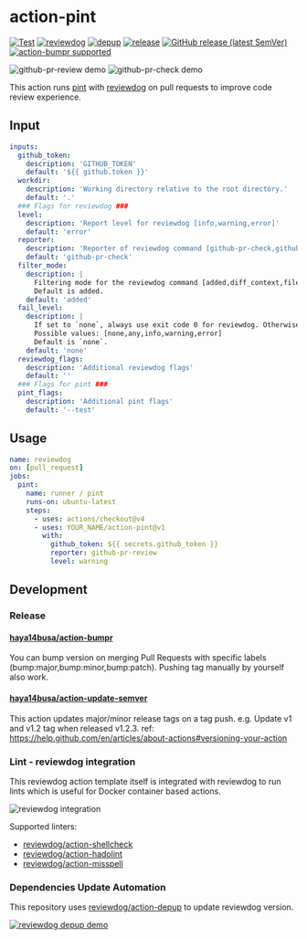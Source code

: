 # action-pint

[![Test](https://github.com/MikeWhileCoding/action-pint/workflows/Test/badge.svg)](https://github.com/MikeWhileCoding/action-pint/actions?query=workflow%3ATest)
[![reviewdog](https://github.com/MikeWhileCoding/action-pint/workflows/reviewdog/badge.svg)](https://github.com/MikeWhileCoding/action-pint/actions?query=workflow%3Areviewdog)
[![depup](https://github.com/MikeWhileCoding/action-pint/workflows/depup/badge.svg)](https://github.com/MikeWhileCoding/action-pint/actions?query=workflow%3Adepup)
[![release](https://github.com/MikeWhileCoding/action-pint/workflows/release/badge.svg)](https://github.com/MikeWhileCoding/action-pint/actions?query=workflow%3Arelease)
[![GitHub release (latest SemVer)](https://img.shields.io/github/v/release/YOUR_NAME/action-pint?logo=github&sort=semver)](https://github.com/YOUR_NAME/action-pint/releases)
[![action-bumpr supported](https://img.shields.io/badge/bumpr-supported-ff69b4?logo=github&link=https://github.com/haya14busa/action-bumpr)](https://github.com/haya14busa/action-bumpr)

![github-pr-review demo](https://user-images.githubusercontent.com/3797062/73162963-4b8e2b00-4132-11ea-9a3f-f9c6f624c79f.png)
![github-pr-check demo](https://user-images.githubusercontent.com/3797062/73163032-70829e00-4132-11ea-8481-f213a37db354.png)

This action runs [pint](https://github.com/laravel/pint) with [reviewdog](https://github.com/reviewdog/reviewdog) on pull requests to improve code review experience.

## Input

```yaml
inputs:
  github_token:
    description: 'GITHUB_TOKEN'
    default: '${{ github.token }}'
  workdir:
    description: 'Working directory relative to the root directory.'
    default: '.'
  ### Flags for reviewdog ###
  level:
    description: 'Report level for reviewdog [info,warning,error]'
    default: 'error'
  reporter:
    description: 'Reporter of reviewdog command [github-pr-check,github-check,github-pr-review].'
    default: 'github-pr-check'
  filter_mode:
    description: |
      Filtering mode for the reviewdog command [added,diff_context,file,nofilter].
      Default is added.
    default: 'added'
  fail_level:
    description: |
      If set to `none`, always use exit code 0 for reviewdog. Otherwise, exit code 1 for reviewdog if it finds at least 1 issue with severity greater than or equal to the given level.
      Possible values: [none,any,info,warning,error]
      Default is `none`.
    default: 'none'
  reviewdog_flags:
    description: 'Additional reviewdog flags'
    default: ''
  ### Flags for pint ###
  pint_flags:
    description: 'Additional pint flags'
    default: '--test'
```

## Usage

```yaml
name: reviewdog
on: [pull_request]
jobs:
  pint:
    name: runner / pint
    runs-on: ubuntu-latest
    steps:
      - uses: actions/checkout@v4
      - uses: YOUR_NAME/action-pint@v1
        with:
          github_token: ${{ secrets.github_token }}
          reporter: github-pr-review
          level: warning
```

## Development

### Release

#### [haya14busa/action-bumpr](https://github.com/haya14busa/action-bumpr)
You can bump version on merging Pull Requests with specific labels (bump:major,bump:minor,bump:patch).
Pushing tag manually by yourself also work.

#### [haya14busa/action-update-semver](https://github.com/haya14busa/action-update-semver)

This action updates major/minor release tags on a tag push. e.g. Update v1 and v1.2 tag when released v1.2.3.
ref: https://help.github.com/en/articles/about-actions#versioning-your-action

### Lint - reviewdog integration

This reviewdog action template itself is integrated with reviewdog to run lints
which is useful for Docker container based actions.

![reviewdog integration](https://user-images.githubusercontent.com/3797062/72735107-7fbb9600-3bde-11ea-8087-12af76e7ee6f.png)

Supported linters:

- [reviewdog/action-shellcheck](https://github.com/reviewdog/action-shellcheck)
- [reviewdog/action-hadolint](https://github.com/reviewdog/action-hadolint)
- [reviewdog/action-misspell](https://github.com/reviewdog/action-misspell)

### Dependencies Update Automation
This repository uses [reviewdog/action-depup](https://github.com/reviewdog/action-depup) to update
reviewdog version.

[![reviewdog depup demo](https://user-images.githubusercontent.com/3797062/73154254-170e7500-411a-11ea-8211-912e9de7c936.png)](https://github.com/reviewdog/action-template/pull/6)
